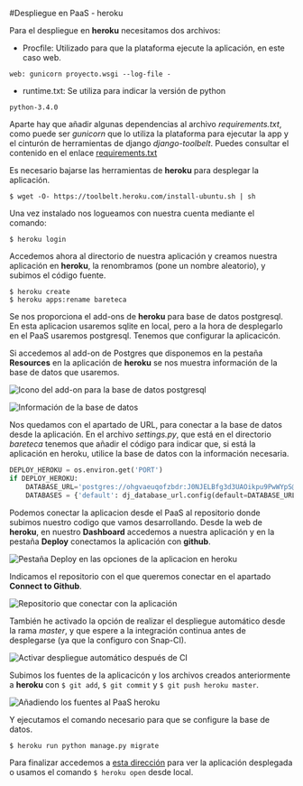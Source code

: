 #Despliegue en PaaS - heroku

Para el despliegue en **heroku** necesitamos dos archivos:

- Procfile: Utilizado para que la plataforma ejecute la aplicación, en este caso web.

```
web: gunicorn proyecto.wsgi --log-file -
```

- runtime.txt: Se utiliza para indicar la versión de python

```
python-3.4.0
```

Aparte hay que añadir algunas dependencias al archivo *requirements.txt*, como puede ser *gunicorn* que lo utiliza la plataforma para ejecutar la app y el cinturón de herramientas de django *django-toolbelt*. Puedes consultar el contenido en el enlace [requirements.txt](hhttps://github.com/JesGor/Proyecto-IV-DAI/blob/master/requirements.txt)

Es necesario bajarse las herramientas de **heroku** para desplegar la aplicación.

`$ wget -O- https://toolbelt.heroku.com/install-ubuntu.sh | sh `

Una vez instalado nos logueamos con nuestra cuenta mediante el comando:

`$ heroku login`

Accedemos ahora al directorio de nuestra aplicación y creamos nuestra aplicación en **heroku**, la renombramos (pone un nombre aleatorio), y subimos el código fuente.

```
$ heroku create
$ heroku apps:rename bareteca
```

Se nos proporciona el add-ons de **heroku** para base de datos postgresql. En esta aplicacion usaremos sqlite en local, pero a la hora de desplegarlo en el PaaS usaremos postgresql. Tenemos que configurar la aplicacicón. 

Si accedemos al add-on de Postgres que disponemos en la pestaña **Resources**  en la aplicación de **heroku** se nos muestra información de la base de datos que usaremos.

![Icono del add-on para la base de datos postgresql](http://i1175.photobucket.com/albums/r628/jesusgorillo/cap17_zpsxd0bimvl.png)

![Información de la base de datos](http://i1175.photobucket.com/albums/r628/jesusgorillo/cap4_zpsv10vew1v.png)

Nos quedamos con el apartado de URL, para conectar a la base de datos desde la aplicación. En el archivo *settings.py*, que está en el directorio *bareteca* tenemos que añadir el código para indicar que, si está la aplicación en heroku, utilice la base de datos con la información necesaria.

```python
DEPLOY_HEROKU = os.environ.get('PORT')
if DEPLOY_HEROKU:
    DATABASE_URL='postgres://ohgvaeuqofzbdr:J0NJELBfg3d3UAOikpu9PwWYpS@ec2-54-204-30-115.compute-1.amazonaws.com:5432/do847mn2mbgdu'
    DATABASES = {'default': dj_database_url.config(default=DATABASE_URL)}
```

Podemos conectar la aplicacion desde el PaaS al repositorio donde subimos nuestro codigo que vamos desarrollando. Desde la web de **heroku**, en nuestro **Dashboard** accedemos a nuestra aplicación y en la pestaña **Deploy** conectamos la aplicación con **github**.

![Pestaña Deploy en las opciones de la aplicacion en heroku](http://i1175.photobucket.com/albums/r628/jesusgorillo/cap7_zpsupcphlqp.png)

Indicamos el repositorio con el que queremos conectar en el apartado **Connect to Github**.

![Repositorio que conectar con la aplicación](http://i1175.photobucket.com/albums/r628/jesusgorillo/cap5_zpsysj7kwam.png)

También he activado la opción de realizar el despliegue automático desde la rama *master*, y que espere a la integración continua antes de desplegarse (ya que la configuro con Snap-CI).

![Activar despliegue automático después de CI](http://i1175.photobucket.com/albums/r628/jesusgorillo/cap16_zpslfn0szm2.png)

Subimos los fuentes de la aplicacicón y los archivos creados anteriormente a **heroku** con `$ git add`, `$ git commit` y `$ git push heroku master`.

![Añadiendo los fuentes al PaaS heroku](http://i1175.photobucket.com/albums/r628/jesusgorillo/cap2_zpszgpncrvc.png)

Y ejecutamos el comando necesario para que se configure la base de datos.

`$ heroku run python manage.py migrate`

Para finalizar accedemos a [esta dirección](https://proyecto-iv-dai.herokuapp.com/) para ver la aplicación desplegada o usamos el comando `$ heroku open` desde local.